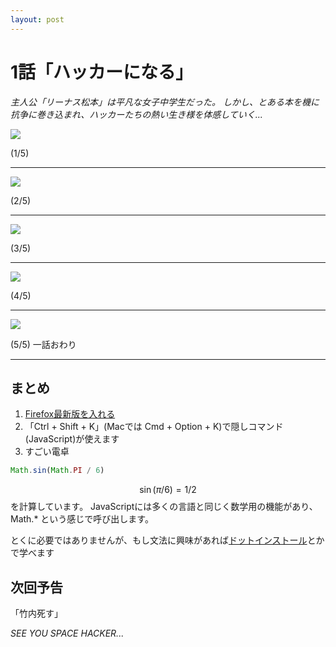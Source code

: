 ```yaml
---
layout: post
---
```


# 1話「ハッカーになる」

*主人公「リーナス松本」は平凡な女子中学生だった。
しかし、とある本を機に抗争に巻き込まれ、ハッカーたちの熱い生き様を体感していく...*

![](assets/js_001/js_001_1.png)

(1/5)

---

![](assets/js_001/js_001_2.png)

(2/5)

---

![](assets/js_001/js_001_3.png)

(3/5)

---

![](assets/js_001/js_001_4.png)

(4/5)

---

![](assets/js_001/js_001_5.png)

(5/5) 一話おわり

---

## まとめ

1. [Firefox最新版を入れる](https://www.mozilla.org/ja/firefox/new/)
1. 「Ctrl + Shift + K」(Macでは Cmd + Option + K)で隠しコマンド(JavaScript)が使えます
1. すごい電卓


``` javascript
Math.sin(Math.PI / 6)
```

$$ \sin(\pi / 6) = 1/2 $$
を計算しています。
JavaScriptには多くの言語と同じく数学用の機能があり、Math.* という感じで呼び出します。

とくに必要ではありませんが、もし文法に興味があれば[ドットインストール](http://dotinstall.com/lessons/basic_javascript_v2)とかで学べます



## 次回予告
「竹内死す」

*SEE YOU SPACE HACKER...*
